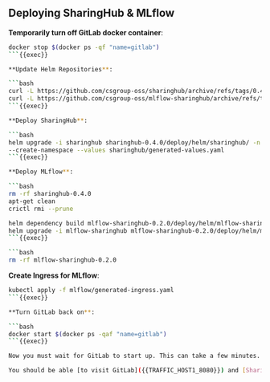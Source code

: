 
## Deploying SharingHub & MLflow

**Temporarily turn off GitLab docker container**:

```bash
docker stop $(docker ps -qf "name=gitlab")
```{{exec}}

**Update Helm Repositories**:

```bash
curl -L https://github.com/csgroup-oss/sharinghub/archive/refs/tags/0.4.0.tar.gz | tar xvz 
curl -L https://github.com/csgroup-oss/mlflow-sharinghub/archive/refs/tags/0.2.0.tar.gz | tar xvz
```{{exec}}

**Deploy SharingHub**:

```bash
helm upgrade -i sharinghub sharinghub-0.4.0/deploy/helm/sharinghub/ -n sharinghub \
--create-namespace --values sharinghub/generated-values.yaml
```{{exec}}

**Deploy MLflow**:

```bash
rm -rf sharinghub-0.4.0
apt-get clean
crictl rmi --prune
```

```bash
helm dependency build mlflow-sharinghub-0.2.0/deploy/helm/mlflow-sharinghub/
helm upgrade -i mlflow-sharinghub mlflow-sharinghub-0.2.0/deploy/helm/mlflow-sharinghub/ --namespace sharinghub --values mlflow/generated-values.yaml
```{{exec}}

```bash
rm -rf mlflow-sharinghub-0.2.0
```

**Create Ingress for MLflow**:

```bash
kubectl apply -f mlflow/generated-ingress.yaml
```{{exec}}

**Turn GitLab back on**:

```bash
docker start $(docker ps -qaf "name=gitlab")
```{{exec}}

Now you must wait for GitLab to start up. This can take a few minutes. 

You should be able [to visit GitLab]({{TRAFFIC_HOST1_8080}}) and [SharingHub]({{TRAFFIC_HOST1_30080}}) before proceeding to the next step.